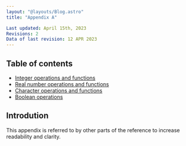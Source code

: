 ```yaml
---
layout: "@layouts/Blog.astro"
title: "Appendix A"

Last updated: April 15th, 2023
Revisions: 2
Data of last revision: 12 APR 2023
---
```


## Table of contents

- [Integer operations and functions](./integers)
- [Real number operations and functions](./real-numbers)
- [Character operations and functions](./characters)
- [Boolean operations](./booleans)

## Introdution

This appendix is referred to by other parts of the reference to increase readability and clarity.